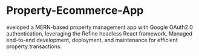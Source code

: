 # Property-Ecommerce-App
eveloped a MERN-based property management app with Google OAuth2.0 authentication, leveraging the Refine headless React framework. Managed end-to-end development, deployment, and maintenance for efficient property transactions.
